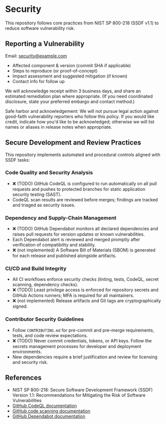 # Security

This repository follows core practices from NIST SP 800-218 (SSDF v1.1) to
reduce software vulnerability risk.

## Reporting a Vulnerability

Email: <security@example.com>

- Affected component & version (commit SHA if applicable)
- Steps to reproduce (or proof-of-concept)
- Impact assessment and suggested mitigation (if known)
- Contact info for follow up

We will acknowledge receipt within 3 business days, and share an estimated
remediation plan where appropriate. (If you need coordinated disclosure, state
your preferred embargo and contact method.)

Safe harbor and acknowledgement: We will not pursue legal action against
good-faith vulnerability reporters who follow this policy. If you would like
credit, indicate how you'd like to be acknowledged; otherwise we will list names
or aliases in release notes when appropriate.

## Secure Development and Review Practices

This repository implements automated and procedural controls aligned with SSDF
tasks:

### Code Quality and Security Analysis

- ❌ (TODO) GitHub CodeQL is configured to run automatically on all pull
  requests and pushes to protected branches for static application security
  testing (SAST).
- CodeQL scan results are reviewed before merges; findings are tracked and
  triaged as security issues.

### Dependency and Supply-Chain Management

- ❌ (TODO) GitHub Dependabot monitors all declared dependencies and raises pull
  requests for version updates or known vulnerabilities.
- Each Dependabot alert is reviewed and merged promptly after verification of
  compatibility and stability.
- ❌ (not implemented) A Software Bill of Materials (SBOM) is generated for each
  release and published alongside artifacts.

### CI/CD and Build Integrity

- All CI workflows enforce security checks (linting, tests, CodeQL, secret
  scanning, dependency checks).
- ❌ (TODO) Least privilege access is enforced for repository secrets and GitHub
  Actions runners; MFA is required for all maintainers.
- ❌ (not implemented) Release artifacts and Git tags are cryptographically
  signed.

### Contributor Security Guidelines

- Follow `CONTRIBUTING.md` for pre-commit and pre-merge requirements, tests, and
  code review expectations.
- ❌ (TODO) Never commit credentials, tokens, or API keys. Follow the secrets
  management processes for developer and deployment environments.
- New dependencies require a brief justification and review for licensing and
  security risk.

## References

- NIST SP 800-218: Secure Software Development Framework (SSDF) Version 1.1:
  Recommendations for Mitigating the Risk of Software Vulnerabilities
- [GitHub CodeQL documentation](https://codeql.github.com/docs/)
- [GitHub code scanning documentation](https://docs.github.com/en/code-security/code-scanning)
- [GitHub Dependabot documentation](https://docs.github.com/en/code-security/dependabot)
